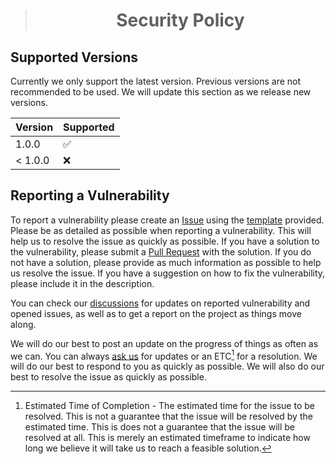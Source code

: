 > # <p align="center">Security Policy</p>
## Supported Versions

Currently we only support the latest version. Previous versions are not recommended to be used. We will update this section as we release new versions.

| Version | Supported          |
| ------- | ------------------ |
| 1.0.0   | :white_check_mark: |
| < 1.0.0 | :x:                |


## Reporting a Vulnerability

To report a vulnerability please create an [Issue](https://github.com/Ghost-Hackers/sph-report-cleanup/issues) using the [template](https://github.com/Ghost-Hackers/sph-report-cleanup/blob/master/.github/ISSUE_TEMPLATE/bug_report.md) provided. Please be as detailed as possible when reporting a vulnerability. This will help us to resolve the issue as quickly as possible. If you have a solution to the vulnerability, please submit a [Pull Request](https://github.com/Ghost-Hackers/sph-report-cleanup/compare) with the solution. If you do not have a solution, please provide as much information as possible to help us resolve the issue. If you have a suggestion on how to fix the vulnerability, please include it in the description.

You can check our [discussions](https://github.com/orgs/Ghost-Hackers/discussions/categories/announcements) for updates on reported vulnerability and opened issues, as well as to get a report on the project as things move along.

We will do our best to post an update on the progress of things as often as we can. You can always [ask us](https://github.com/orgs/Ghost-Hackers/discussions/categories/q-a) for updates or an ETC[^1] for a resolution. We will do our best to respond to you as quickly as possible. We will also do our best to resolve the issue as quickly as possible.

[^1]: Estimated Time of Completion - The estimated time for the issue to be resolved. This is not a guarantee that the issue will be resolved by the estimated time. This is does not a guarantee that the issue will be resolved at all. This is merely an estimated timeframe to indicate how long we believe it will take us to reach a feasible solution.
